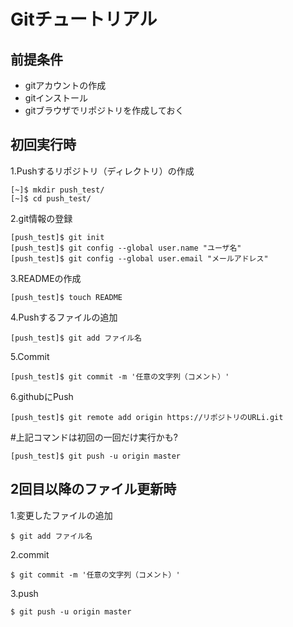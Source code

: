 # Gitチュートリアル  

## 前提条件  
* gitアカウントの作成  
* gitインストール  
* gitブラウザでリポジトリを作成しておく  

## 初回実行時
1.Pushするリポジトリ（ディレクトリ）の作成

```
[~]$ mkdir push_test/
[~]$ cd push_test/
```

2.git情報の登録
```
[push_test]$ git init
[push_test]$ git config --global user.name "ユーザ名"
[push_test]$ git config --global user.email "メールアドレス"
```

3.READMEの作成
```
[push_test]$ touch README
```
4.Pushするファイルの追加
```  
[push_test]$ git add ファイル名
```

5.Commit
```
[push_test]$ git commit -m '任意の文字列（コメント）'
```

6.githubにPush
```
[push_test]$ git remote add origin https://リポジトリのURLi.git
```
  #上記コマンドは初回の一回だけ実行かも?
```  
[push_test]$ git push -u origin master
```

## 2回目以降のファイル更新時  
1.変更したファイルの追加
```
$ git add ファイル名
```
2.commit
```
$ git commit -m '任意の文字列（コメント）'
```
3.push 
```
$ git push -u origin master 
```

